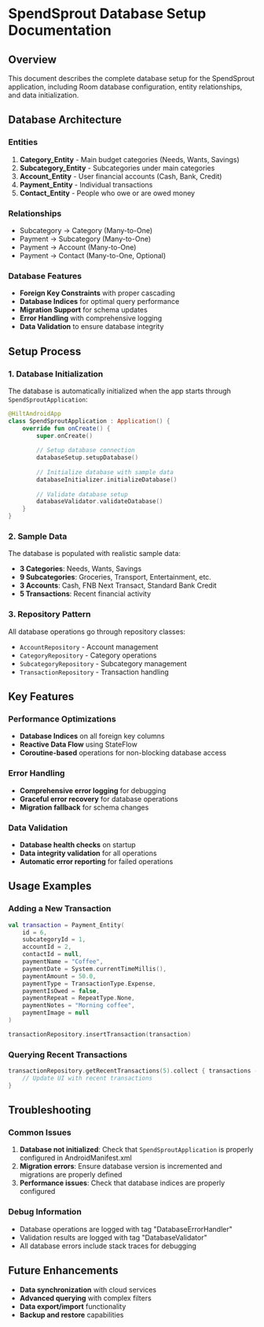 # SpendSprout Database Setup Documentation

## Overview
This document describes the complete database setup for the SpendSprout application, including Room database configuration, entity relationships, and data initialization.

## Database Architecture

### Entities
1. **Category_Entity** - Main budget categories (Needs, Wants, Savings)
2. **Subcategory_Entity** - Subcategories under main categories
3. **Account_Entity** - User financial accounts (Cash, Bank, Credit)
4. **Payment_Entity** - Individual transactions
5. **Contact_Entity** - People who owe or are owed money

### Relationships
- Subcategory → Category (Many-to-One)
- Payment → Subcategory (Many-to-One)
- Payment → Account (Many-to-One)
- Payment → Contact (Many-to-One, Optional)

### Database Features
- **Foreign Key Constraints** with proper cascading
- **Database Indices** for optimal query performance
- **Migration Support** for schema updates
- **Error Handling** with comprehensive logging
- **Data Validation** to ensure database integrity

## Setup Process

### 1. Database Initialization
The database is automatically initialized when the app starts through `SpendSproutApplication`:

```kotlin
@HiltAndroidApp
class SpendSproutApplication : Application() {
    override fun onCreate() {
        super.onCreate()
        
        // Setup database connection
        databaseSetup.setupDatabase()
        
        // Initialize database with sample data
        databaseInitializer.initializeDatabase()
        
        // Validate database setup
        databaseValidator.validateDatabase()
    }
}
```

### 2. Sample Data
The database is populated with realistic sample data:
- **3 Categories**: Needs, Wants, Savings
- **9 Subcategories**: Groceries, Transport, Entertainment, etc.
- **3 Accounts**: Cash, FNB Next Transact, Standard Bank Credit
- **5 Transactions**: Recent financial activity

### 3. Repository Pattern
All database operations go through repository classes:
- `AccountRepository` - Account management
- `CategoryRepository` - Category operations
- `SubcategoryRepository` - Subcategory management
- `TransactionRepository` - Transaction handling

## Key Features

### Performance Optimizations
- **Database Indices** on all foreign key columns
- **Reactive Data Flow** using StateFlow
- **Coroutine-based** operations for non-blocking database access

### Error Handling
- **Comprehensive error logging** for debugging
- **Graceful error recovery** for database operations
- **Migration fallback** for schema changes

### Data Validation
- **Database health checks** on startup
- **Data integrity validation** for all operations
- **Automatic error reporting** for failed operations

## Usage Examples

### Adding a New Transaction
```kotlin
val transaction = Payment_Entity(
    id = 6,
    subcategoryId = 1,
    accountId = 2,
    contactId = null,
    paymentName = "Coffee",
    paymentDate = System.currentTimeMillis(),
    paymentAmount = 50.0,
    paymentType = TransactionType.Expense,
    paymentIsOwed = false,
    paymentRepeat = RepeatType.None,
    paymentNotes = "Morning coffee",
    paymentImage = null
)

transactionRepository.insertTransaction(transaction)
```

### Querying Recent Transactions
```kotlin
transactionRepository.getRecentTransactions(5).collect { transactions ->
    // Update UI with recent transactions
}
```

## Troubleshooting

### Common Issues
1. **Database not initialized**: Check that `SpendSproutApplication` is properly configured in AndroidManifest.xml
2. **Migration errors**: Ensure database version is incremented and migrations are properly defined
3. **Performance issues**: Check that database indices are properly configured

### Debug Information
- Database operations are logged with tag "DatabaseErrorHandler"
- Validation results are logged with tag "DatabaseValidator"
- All database errors include stack traces for debugging

## Future Enhancements
- **Data synchronization** with cloud services
- **Advanced querying** with complex filters
- **Data export/import** functionality
- **Backup and restore** capabilities
